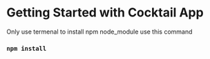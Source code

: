 # Getting Started with Cocktail App


Only use termenal to install npm node_module use this command 

### `npm install`



